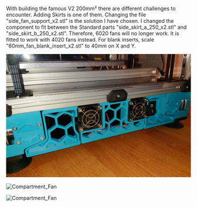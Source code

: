 With building the famous V2 200mm² there are different challenges to encounter. Adding Skirts is one of them. 
Changing the file "side_fan_support_x2.stl" is the solution I have chosen. 
I changed the component to fit between the Standard parts "side_skirt_a_250_x2.stl" and "side_skirt_b_250_x2.stl".
Therefore, 6020 fans will no longer work. It is fitted to work with 4020 fans instead.
For blank inserts, scale "60mm_fan_blank_insert_x2.stl" to 40mm on X and Y.

![Compartment_Fan](Img/DSC_3249_kl.jpg)

![Compartment_Fan](Img/DSC_3249.JPG)

![Compartment_Fan](Img/DSC_3250.JPG)
